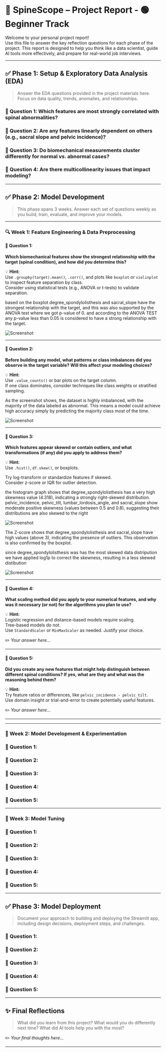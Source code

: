 # 📄 SpineScope – Project Report - 🟢 **Beginner Track**

Welcome to your personal project report!  
Use this file to answer the key reflection questions for each phase of the project. This report is designed to help you think like a data scientist, guide AI tools more effectively, and prepare for real-world job interviews.

---

## ✅ Phase 1: Setup & Exploratory Data Analysis (EDA)

> Answer the EDA questions provided in the project materials here. Focus on data quality, trends, anomalies, and relationships.

### 🔑 Question 1: Which features are most strongly correlated with spinal abnormalities?

### 🔑 Question 2: Are any features linearly dependent on others (e.g., sacral slope and pelvic incidence)?

### 🔑 Question 3: Do biomechanical measurements cluster differently for normal vs. abnormal cases?

### 🔑 Question 4: Are there multicollinearity issues that impact modeling?

---

## ✅ Phase 2: Model Development

> This phase spans 3 weeks. Answer each set of questions weekly as you build, train, evaluate, and improve your models.

---

### 🔍 Week 1: Feature Engineering & Data Preprocessing

#### 🔑 Question 1:
**Which biomechanical features show the strongest relationship with the target (spinal condition), and how did you determine this?**

💡 **Hint:**  
Use `.groupby(target).mean()`, `.corr()`, and plots like `boxplot` or `violinplot` to inspect feature separation by class.  
Consider using statistical tests (e.g., ANOVA or t-tests) to validate separation.

based on the boxplot degree_spondylolisthesis and sacral_slope  have  the strongest relationship with the target, and this was also supported by the ANOVA test where we got p-value of 0. and according to the ANOVA TEST any p-value less than 0.05 is considered to have a strong relationship with the target.

![Screenshot](box-plot.png)

---

#### 🔑 Question 2:
**Before building any model, what patterns or class imbalances did you observe in the target variable? Will this affect your modeling choices?**  

💡 **Hint:**  
Use `.value_counts()` or bar plots on the target column.  
If one class dominates, consider techniques like class weights or stratified sampling.


As the screenshot shows, the dataset is highly imbalanced, with the majority of the data labeled as abnormal. This means a model could achieve high accuracy simply by predicting the majority class most of the time.

![Screenshot](class-dist.png)



---

#### 🔑 Question 3:
**Which features appear skewed or contain outliers, and what transformations (if any) did you apply to address them?**  

💡 **Hint:**  
Use `.hist()`, `df.skew()`, or boxplots.  

Try log-transform or standardize features if skewed.  
Consider z-score or IQR for outlier detection.


the histogram graph shows that degree_spondylolisthesis has a very high skewness value (4.318), indicating a strongly right-skewed distribution.
pelvic_incidence, pelvic_tilt, lumbar_lordosis_angle, and sacral_slope show moderate positive skewness (values between 0.5 and 0.8), suggesting their distributions are also skewed to the right

![Screenshot](skew.png)

The Z-score shows that degree_spondylolisthesis and sacral_slope have high values (above 3), indicating the presence of outliers. This observation is also confirmed by the boxplot.

since degree_spondylolisthesis was has the most skewed data distripution we have applied log1p to correct the skewness, resulting in a less skewed distibution

![Screenshot](less-skewed.png)




---

#### 🔑 Question 4:
**What scaling method did you apply to your numerical features, and why was it necessary (or not) for the algorithms you plan to use?**  

💡 **Hint:**  
Logistic regression and distance-based models require scaling.  
Tree-based models do not.  
Use `StandardScaler` or `MinMaxScaler` as needed. Justify your choice.

✏️ *Your answer here...*

---

#### 🔑 Question 5:
**Did you create any new features that might help distinguish between different spinal conditions? If yes, what are they and what was the reasoning behind them?**  

💡 **Hint:**  
Try feature ratios or differences, like `pelvic_incidence - pelvic_tilt`.  
Use domain insight or trial-and-error to create potentially useful features.

✏️ *Your answer here...*

---


---

### 📆 Week 2: Model Development & Experimentation

### 🔑 Question 1:

### 🔑 Question 2:

### 🔑 Question 3:

### 🔑 Question 4:

### 🔑 Question 5:

---

### 📆 Week 3: Model Tuning

### 🔑 Question 1:

### 🔑 Question 2:

### 🔑 Question 3:

### 🔑 Question 4:

### 🔑 Question 5:

---

## ✅ Phase 3: Model Deployment

> Document your approach to building and deploying the Streamlit app, including design decisions, deployment steps, and challenges.

### 🔑 Question 1:

### 🔑 Question 2:

### 🔑 Question 3:

### 🔑 Question 4:

### 🔑 Question 5:

---

## ✨ Final Reflections

> What did you learn from this project? What would you do differently next time? What did AI tools help you with the most?

✏️ *Your final thoughts here...*

---
